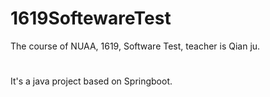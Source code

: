 # 1619SoftewareTest
The course of NUAA, 1619, Software Test, teacher is Qian ju.
#
It's a java project based on Springboot.


